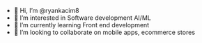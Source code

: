 - 👋 Hi, I’m @ryankacim8
- 👀 I’m interested in Software development AI/ML
- 🌱 I’m currently learning Front end development
- 💞️ I’m looking to collaborate on mobile apps, ecommerce stores

<!---
ryankacim8/ryankacim8 is a ✨ special ✨ repository because its `README.md` (this file) appears on your GitHub profile.
You can click the Preview link to take a look at your changes.
--->
